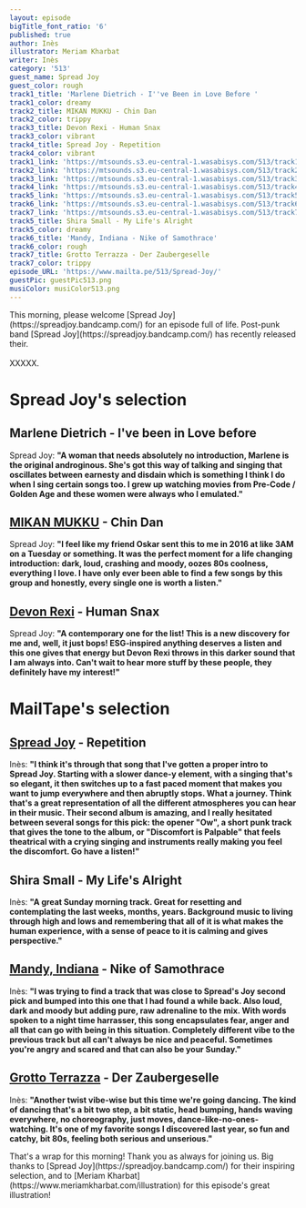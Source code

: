 ```yaml
---
layout: episode
bigTitle_font_ratio: '6'
published: true
author: Inès
illustrator: Meriam Kharbat
writer: Inès
category: '513'
guest_name: Spread Joy
guest_color: rough
track1_title: 'Marlene Dietrich - I''ve Been in Love Before '
track1_color: dreamy
track2_title: MIKAN MUKKU - Chin Dan
track2_color: trippy
track3_title: Devon Rexi - Human Snax
track3_color: vibrant
track4_title: Spread Joy - Repetition
track4_color: vibrant
track1_link: 'https://mtsounds.s3.eu-central-1.wasabisys.com/513/track1.m4a'
track2_link: 'https://mtsounds.s3.eu-central-1.wasabisys.com/513/track2.mp3'
track3_link: 'https://mtsounds.s3.eu-central-1.wasabisys.com/513/track3.mp3'
track4_link: 'https://mtsounds.s3.eu-central-1.wasabisys.com/513/track4.mp3'
track5_link: 'https://mtsounds.s3.eu-central-1.wasabisys.com/513/track5.m4a'
track6_link: 'https://mtsounds.s3.eu-central-1.wasabisys.com/513/track6.mp3'
track7_link: 'https://mtsounds.s3.eu-central-1.wasabisys.com/513/track7.mp3'
track5_title: Shira Small - My Life's Alright
track5_color: dreamy
track6_title: 'Mandy, Indiana - Nike of Samothrace'
track6_color: rough
track7_title: Grotto Terrazza - Der Zaubergeselle
track7_color: trippy
episode_URL: 'https://www.mailta.pe/513/Spread-Joy/'
guestPic: guestPic513.png
musiColor: musiColor513.png
---
```

<p id="introduction"> This morning, please welcome [Spread Joy](https://spreadjoy.bandcamp.com/) for an episode full of life. Post-punk band [Spread Joy](https://spreadjoy.bandcamp.com/) has recently released their. 
<br><br>
XXXXX.</p>

# Spread Joy's selection

## Marlene Dietrich - I've been in Love before
Spread Joy: **"**A woman that needs absolutely no introduction, Marlene is the original androginous. She's got this way of talking and singing that oscillates between earnesty and disdain which is something I think I do when I sing certain songs too. I grew up watching movies from Pre-Code / Golden Age and these women were always who I emulated.**"**

## [MIKAN MUKKU](https://bitterlakerecordings.bandcamp.com/album/kan-b-w-chin-dan) - Chin Dan
Spread Joy: **"**I feel like my friend Oskar sent this to me in 2016 at like 3AM on a Tuesday or something. It was the perfect moment for a life changing introduction: dark, loud, crashing and moody, oozes 80s coolness, everything I love. I have only ever been able to find a few songs by this group and honestly, every single one is worth a listen.**"**

## [Devon Rexi](https://southofnorthamsterdam.bandcamp.com/album/tambal-ep) - Human Snax
Spread Joy: **"**A contemporary one for the list! This is a new discovery for me and, well, it just bops! ESG-inspired anything deserves a listen and this one gives that energy but Devon Rexi throws in this darker sound that I am always into. Can't wait to hear more stuff by these people, they definitely have my interest!**"**



# MailTape's selection

## [Spread Joy](https://spreadjoy.bandcamp.com/) - Repetition
Inès: **"**I think it's through that song that I've gotten a proper intro to Spread Joy. Starting with a slower dance-y element, with a singing that's so elegant, it then switches up to a fast paced moment that makes you want to jump everywhere and then abruptly stops. What a journey. Think that's a great representation of all the different atmospheres you can hear in their music. Their second album is amazing, and I really hesitated between several songs for this pick: the opener "Ow", a short punk track that gives the tone to the album, or "Discomfort is Palpable" that feels theatrical with a crying singing and instruments really making you feel the discomfort. Go have a listen!**"**

## Shira Small - My Life's Alright
Inès: **"**A great Sunday morning track. Great for resetting and contemplating the last weeks, months, years. Background music to living through high and lows and remembering that all of it is what makes the human experience, with a sense of peace to it is calming and gives perspective.**"**

## [Mandy, Indiana](https://mandyindiana.bandcamp.com/) - Nike of Samothrace
Inès: **"**I was trying to find a track that was close to Spread's Joy second pick and bumped into this one that I had found a while back. Also loud, dark and moody but adding pure, raw adrenaline to the mix. With words spoken to a night time harrasser, this song encapsulates fear, anger and all that can go with being in this situation. Completely different vibe to the previous track but all can't always be nice and peaceful. Sometimes you're angry and scared and that can also be your Sunday.**"**

## [Grotto Terrazza](https://mapledeathrecords.bandcamp.com/album/kalte-k-stlichkeiten) - Der Zaubergeselle
Inès: **"**Another twist vibe-wise but this time we're going dancing. The kind of dancing that's a bit two step, a bit static, head bumping, hands waving everywhere, no choreography, just moves, dance-like-no-ones-watching. It's one of my favorite songs I discovered last year, so fun and catchy, bit 80s, feeling both serious and unserious.**"**

<p id="outroduction">That's a wrap for this morning! Thank you as always for joining us. Big thanks to [Spread Joy](https://spreadjoy.bandcamp.com/) for their inspiring selection, and to [Meriam Kharbat](https://www.meriamkharbat.com/illustration) for this episode's great illustration!</p>
